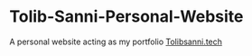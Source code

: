# Tolib-Sanni-Personal-Website
A personal website acting as my portfolio
[Tolibsanni.tech](https:tolibsanni.tech)
